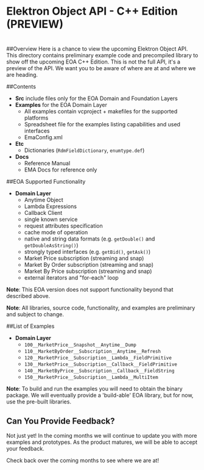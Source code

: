 # Elektron Object API - C++ Edition (PREVIEW)
#
 
##Overview
Here is a chance to view the upcoming Elektron Object API. This directory contains preliminary example code and precompiled library to show off the upcoming EOA C++ Edition.  This is not the full API, it's a preview of the API.  We want you to be aware of where are at and where we are heading.

##Contents
- **Src** include files only for the EOA Domain and Foundation Layers
- **Examples** for the EOA Domain Layer
  - All examples contain vcproject + makefiles for the supported platforms
  - Spreadsheet file for the examples listing capabilities and used interfaces
  - EmaConfig.xml
- **Etc**
  - Dictionaries (`RdmFieldDictionary`, `enumtype.def`)
- **Docs**
  - Reference Manual
  - EMA Docs for reference only

##EOA Supported Functionality
- **Domain Layer**
  - Anytime Object
  - Lambda Expressions
  - Callback Client
  - single known service
  - request attributes specification
  - cache mode of operation
  - native and string data formats (e.g. `getDouble()` and `getDoubleAsString()`)
  - strongly typed interfaces (e.g. `getBid()`, `getAsk()`)
  - Market Price subscription (streaming and snap)
  - Market By Order subscription (streaming and snap)
  - Market By Price subscription (streaming and snap)
  - external iterators and "for-each" loop

**Note**: This EOA version does not support functionality beyond that described above.

**Note**: All libraries, source code, functionality, and examples are preliminary and subject to change. 

##List of Examples
- **Domain Layer**
  - `100__MarketPrice__Snapshot__Anytime__Dump`
  - `110__MarketByOrder__Subscription__Anytime__Refresh`
  - `120__MarketPrice__Subscription__Lambda__FieldPrimitive`
  - `130__MarketPrice__Subscription__Callback__FieldPrimitive`
  - `140__MarketByPrice__Subscription__Callback__FieldString`
  - `150__MarketPrice__Subscription__Lambda__MultiItem`


**Note**: To build and run the examples you will need to obtain the binary package.  We will eventually provide a 'build-able' EOA library, but for now, use the pre-built libraries.



## Can You Provide Feedback?
Not just yet!  In the coming months we will continue to update you with more examples and prototypes. As the product matures, we will be able to accept your feedback. 

Check back over the coming months to see where we are at!
